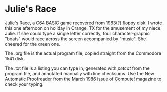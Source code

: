 # Julie's Race
Julie's Race, a C64 BASIC game recovered from 1983(?) floppy disk. I wrote this one afternoon on holiday in Orange, TX for the amusement of my niece Julie. If she could type a single letter correctly, four character-graphic "boats" would race across the screen accompanied by "music". She cheered for the green one.

The .prg file is the actual program file, copied straight from the Commodore 1541 disk.

The .txt file is a listing you can type in, generated with _petcat_ from the program file, and annotated manually with line checksums. Use the New Automatic Proofreader from the March 1986 issue of Compute! magazine to check your typing.
